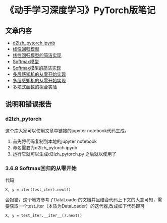 # 《动手学习深度学习》PyTorch版笔记

## 文章内容
- [d2lzh_pytorch.ipynb](https://kolibreath.github.io/learning-pytorch/d2lzh_pytorch.html)
- [线性回归模型](https://kolibreath.github.io/learning-pytorch/线性回归模型.html)
- [线性回归模型的简洁实现](https://kolibreath.github.io/learning-pytorch/线性回归模型的简洁实现.html)
- [Softmax模型](https://kolibreath.github.io/learning-pytorch/softmax模型.html)
- [Softmax模型的简洁实现](https://kolibreath.github.io/learning-pytorch/Softmax的简洁实现.html)
- [多层感知机的从零开始实现](https://kolibreath.github.io/learning-pytorch/多层感知机的从零开始实现.html)
- [多层感知机的从零开始实现](https://kolibreath.github.io/learning-pytorch/多层感知机的简洁实现.html)
- [多项式函数的拟合实验](https://kolibreath.github.io/learning-pytorch/多项式函数的拟合实验.html)

## 说明和错误报告

### d2lzh_pytorch
这个库大家可以使用文章中链接的jupyter notebook代码生成。
1. 首先将代码复制到本地的jupyter notebook
2. 命名需要为d2lzh_pytorch.ipynb
3. 运行它就可以生成d2lzh_pytorch.py 之后就以使用了

### 3.6.8 Softmax回归的从零开始
代码
````
X, y = iter(test_iter).next()
````
会报错，这个地方参考了DataLoader的文档并且结合代码上下文的大意可知，需要获取一个test_iter（本质为DataLoader）的迭代器,改成如下代码即可
````
X, y = test_iter.__iter__().next()
````